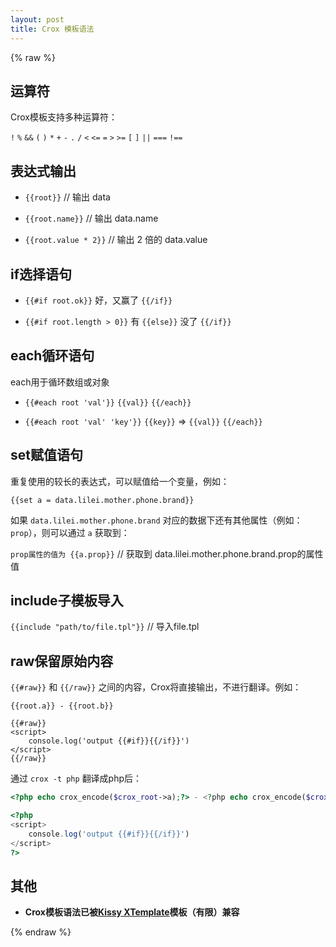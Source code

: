 ```yaml
---
layout: post
title: Crox 模板语法
---
```


{% raw %}

## 运算符

Crox模板支持多种运算符：

`!` `%` `&&` `(` `)` `*` `+` `-` `.` `/` `<` `<=` `=` `>` `>=` `[` `]` `||` `===` `!==`

## 表达式输出

- `{{root}}`  // 输出 data

- `{{root.name}}` // 输出 data.name

- `{{root.value * 2}}` // 输出 2 倍的 data.value

## if选择语句

- `{{#if root.ok}}` 好，又赢了 `{{/if}}`

- `{{#if root.length > 0}}` 有 `{{else}}` 没了 `{{/if}}`

## each循环语句

each用于循环数组或对象

- `{{#each root 'val'}}` `{{val}}` `{{/each}}`

- `{{#each root 'val' 'key'}}` `{{key}}` => `{{val}}` `{{/each}}`

## set赋值语句

重复使用的较长的表达式，可以赋值给一个变量，例如：

`{{set a = data.lilei.mother.phone.brand}}`

如果 `data.lilei.mother.phone.brand` 对应的数据下还有其他属性（例如：`prop`），则可以通过 `a` 获取到：

`prop属性的值为 {{a.prop}}` // 获取到 data.lilei.mother.phone.brand.prop的属性值

## include子模板导入

`{{include "path/to/file.tpl"}}` // 导入file.tpl

## raw保留原始内容

`{{#raw}}` 和 `{{/raw}}` 之间的内容，Crox将直接输出，不进行翻译。例如：

```
{{root.a}} - {{root.b}}

{{#raw}}
<script>
    console.log('output {{#if}}{{/if}}')
</script>
{{/raw}}
```

通过 `crox -t php` 翻译成php后：

```php
<?php echo crox_encode($crox_root->a);?> - <?php echo crox_encode($crox_root->b);?>

<?php 
<script>
    console.log('output {{#if}}{{/if}}')
</script>
?>
```

## 其他

* **Crox模板语法已被[Kissy XTemplate](http://docs.kissyui.com/1.4/docs/html/api/xtemplate/index.html)模板（有限）兼容**

{% endraw %}
